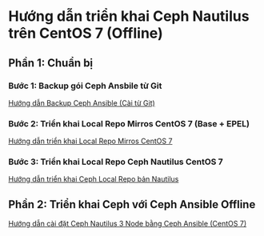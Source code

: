 # Hướng dẫn triển khai Ceph Nautilus trên CentOS 7 (Offline)

## Phần 1: Chuẩn bị

### Bước 1: Backup gói Ceph Ansbile từ Git

[Hướng dẫn Backup Ceph Ansible (Cài từ Git)](/docs/ceph-ansible-nautilus-offline-c7/0-backup-ceph-ansible-git.md)

### Bước 2: Triển khai Local Repo Mirros CentOS 7 (Base + EPEL)

[Hướng dẫn triển khai Local Repo Mirros CentOS 7](/docs/ceph-ansible-nautilus-offline-c7/1-local-repo-centos7-mirros.md)

### Bước 3: Triển khai Local Repo Ceph Nautilus CentOS 7

[Hướng dẫn triển khai Ceph Local Repo bản Nautilus](/docs/ceph-ansible-nautilus-offline-c7/2-local-repo-ceph-nautilus.md)

## Phần 2: Triển khai Ceph với Ceph Ansible Offline

[Hướng dẫn cài đặt Ceph Nautilus 3 Node bằng Ceph Ansible (CentOS 7)](/docs/ceph-ansible-nautilus-offline-c7/3-ceph-ansible-nautilus-centos7-git-localrepo.md)

